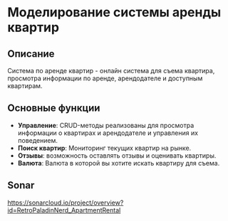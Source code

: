 # Моделирование системы аренды квартир

## Описание
Система по аренде квартир - онлайн система для съема квартира, просмотра информации по аренде, арендодателе и доступным квартирам.
## Основные функции
- **Управление**:
    CRUD-методы реализованы для просмотра информации о квартирах и арендодателе и управления их поведением.
- **Поиск квартир**: Мониторинг текущих квартир на рынке.
- **Отзывы**: возможность оставлять отзывы и оценивать квартиры.
- **Валюта**: Валюта в которой вы хотите искать квартиру для съема.

## Sonar
https://sonarcloud.io/project/overview?id=RetroPaladinNerd_ApartmentRental
